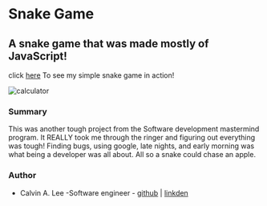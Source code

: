# Snake Game

## A snake game that was made mostly of JavaScript!

click [here]( https://calvinalee2006.github.io/snake.game/) To see my simple snake game in action!

![calculator](images/Screenshot(31).png)

### Summary
This was another tough project from the Software development mastermind program. It REALLY took me through the ringer and figuring out everything was tough! Finding bugs, using google, late nights, and early morning was what being a developer was all about. All so a snake could chase an apple.  

### Author
- Calvin A. Lee -Software engineer - [github](https://github.com/calvinalee2006) | [linkden](https://www.linkedin.com/in/calvin-lee-90082006/)